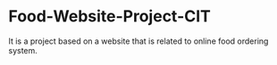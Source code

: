 # Food-Website-Project-CIT
It is a project based on a website that is related to online food ordering system.
